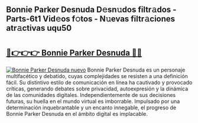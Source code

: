 ## Bonnie Parker Desnuda D𝚎sn𝚞dos filtr𝚊dos - Parts-6t1 Vid𝚎os f𝚘tos - N𝚞evas filtr𝚊ciones atr𝚊ctivas uqu50

# <h2><a href="http://mb06yr.tromn.icu/?c=Bonnie+Parker+Desnuda">🔗👉👉👉 Bonnie Parker Desnuda 🔗🔗</a></h2>

[![Bonnie Parker Desnuda nuevo](https://i.imgur.com/pEAQMta.gif)](http://mb06yr.tromn.icu/?c=Bonnie+Parker+Desnuda)
Bonnie Parker Desnuda es un personaje multifacético y debatido, cuyas complejidades se resisten a una definición fácil.  Su distintivo estilo de comunicación en línea ha cautivado y provocado críticas, generando debates sobre privacidad, autoexpresión y la dinámica de las comunidades digitales. Independientemente de sus decisiones futuras, su huella en el mundo virtual es imborrable. Impulsado por una determinación inquebrantable y un encanto innegable, el progreso de Bonnie Parker Desnuda en el ámbito digital es implacable.
